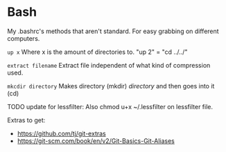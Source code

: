 # Bash
My .bashrc's methods that aren't standard. For easy grabbing on different computers. 

`up x`
Where x is the amount of directories to. "up 2" = "cd ../../"

`extract filename`
Extract file independent of what kind of compression used. 

`mkcdir directory`
Makes directory (mkdir) *directory* and then goes into it (cd)

TODO update for lessfilter:
Also chmod u+x ~/.lessfilter on lessfilter file.

Extras to get:
* https://github.com/tj/git-extras
* https://git-scm.com/book/en/v2/Git-Basics-Git-Aliases
